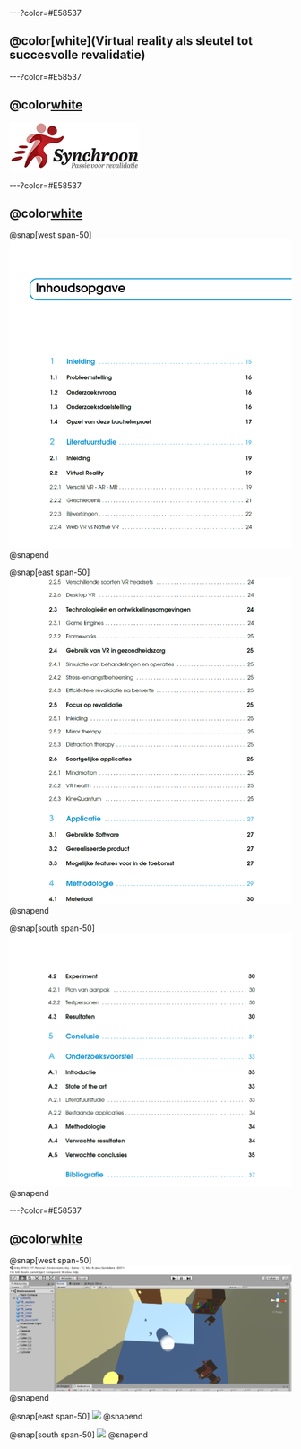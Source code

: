 ---?color=#E58537

## @color[white](**Virtual reality als sleutel tot succesvolle revalidatie**)

---?color=#E58537

## @color[white](**Samenwerking**)

![](assets/img/synchroon.png)

---?color=#E58537

## @color[white](**Literatuurstudie**)

@snap[west span-50]
![](assets/img/inhoud1.png)
@snapend

@snap[east span-50]
![](assets/img/inhoud2.png)
@snapend

@snap[south span-50]
![](assets/img/inhoud3.png)
@snapend

---?color=#E58537

## @color[white](**Unity3D**)

@snap[west span-50]
![](assets/img/demo1.png)
@snapend

@snap[east span-50]
![](assets/img/demo2.png)
@snapend

@snap[south span-50]
![](assets/img/demo3.png)
@snapend
